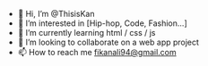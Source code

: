 - 👋 Hi, I’m @ThisisKan
- 👀 I’m interested in [Hip-hop, Code, Fashion...]
- 🌱 I’m currently learning html / css / js
- 💞️ I’m looking to collaborate on a web app project
- 📫 How to reach me fikanali94@gmail.com

<!---
AliFikan94/AliFikan94 is a ✨ special ✨ repository because its `README.md` (this file) appears on your GitHub profile.
You can click the Preview link to take a look at your changes.
--->
